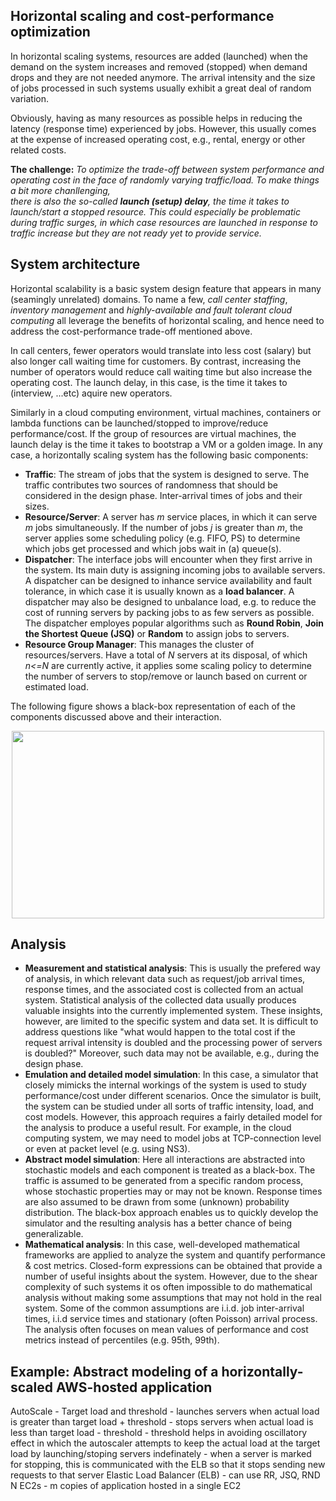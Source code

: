 
## Horizontal scaling and cost-performance optimization

In horizontal scaling systems, resources are added (launched) when the demand on the system increases
and removed (stopped) when demand drops and they are not needed anymore. 
The arrival intensity and the size of jobs processed 
in such systems usually exhibit a great deal of random variation. 

Obviously, having as many resources as possible helps in reducing the latency (response time) 
experienced by jobs. However, this usually comes at the expense of increased operating cost, e.g.,
rental, energy or other related costs.

**The challenge:** *To optimize the trade-off between system performance and operating cost 
in the face of randomly varying traffic/load. To make things a bit more chanllenging,  
there is also the so-called **launch (setup) delay**, the time it takes to launch/start a 
stopped resource. This could especially be problematic during traffic surges, in which 
case resources are launched in response to traffic increase but they are not ready yet 
to provide service.* 

## System architecture

Horizontal scalability is a basic system design feature that appears in many 
(seamingly unrelated) domains. To name a few, *call center staffing*, *inventory management* and
*highly-available and fault tolerant cloud computing* all leverage the benefits of 
horizontal scaling, and hence need to address the cost-performance trade-off mentioned 
above.

In call centers, fewer operators would translate into less cost (salary) but also longer call 
waiting time for customers. By contrast, increasing the number of operators would reduce call 
waiting time but also increase the operating cost. The launch delay, in this case, is the 
time it takes to (interview, ...etc) aquire new operators. 

Similarly in a cloud computing environment, virtual machines, containers or lambda functions can be 
launched/stopped to improve/reduce performance/cost. If the group of resources are virtual 
machines, the launch delay is the time it takes to bootstrap a VM or a golden image. In any
case, a horizontally scaling system has the following basic components:

- **Traffic**: The stream of jobs that the system is designed to serve. The traffic contributes two 
sources of randomness that should be considered in the design phase. Inter-arrival times of jobs 
and their sizes.
- **Resource/Server**: A server has *m* service places, in which it can serve *m* jobs simultaneously.
If the number of jobs *j* is greater than *m*, the server applies some scheduling policy (e.g. FIFO, PS)
to determine which jobs get processed and which jobs wait in (a) queue(s).
- **Dispatcher**: The interface jobs will encounter when they first arrive in the system. Its main duty is 
assigning incoming jobs to available servers. A dispatcher can be designed to inhance service 
availability and fault tolerance, in which case it is usually known as a **load balancer**.
A dispatcher may also be designed to unbalance load, e.g. to reduce the cost of running servers 
by packing jobs to as few servers as possible. The dispatcher employes popular algorithms such as
**Round Robin**, **Join the Shortest Queue (JSQ)** or **Random** to assign jobs to servers.
- **Resource Group Manager**: This manages the cluster of resources/servers. Have a total of *N* servers
at its disposal, of which *n<=N* are currently active, it applies some scaling policy to determine the number
of servers to stop/remove or launch based on current or estimated load.

The following figure shows a black-box representation of each of the components discussed above and their interaction.

<center><img src="{{ site.baseurl }}/assets/img/resource-group-arch.png" align="middle" style="width: 500px; height: 300px" /></center>

## Analysis

- **Measurement and statistical analysis**: This is usually the prefered way of analysis, in which 
relevant data such as request/job arrival times, response times, and the associated cost is collected
from an actual system. Statistical analysis of the collected data usually produces valuable insights 
into the currently implemented system. These insights, however, are limited to the specific system 
and data set. It is difficult to address questions like "what would happen to the total cost if the 
request arrival intensity is doubled and the processing power of servers is doubled?" Moreover,
such data may not be available, e.g., during the design phase.
- **Emulation and detailed model simulation**: In this case, a simulator that closely mimicks the 
internal workings of the system is used to study performance/cost under different scenarios. Once 
the simulator is built, the system can be studied under all sorts of traffic intensity, load, and 
cost models. However, this approach requires a fairly detailed model for the analysis to produce 
a useful result. For example, in the cloud computing system, we may need to model jobs at 
TCP-connection level or even at packet level (e.g. using NS3).
- **Abstract model simulation**: Here all interactions are abstracted into stochastic models and 
each component is treated as a black-box. The traffic is assumed to be generated from a specific random process, 
whose stochastic properties may or may not be known. Response times are also assumed to be drawn from some 
(unknown) probability distribution. The black-box approach enables us to quickly develop 
the simulator and the resulting analysis has a better chance of being generalizable.
- **Mathematical analysis**: In this case, well-developed mathematical frameworks are applied to 
analyze the system and quantify performance & cost metrics. Closed-form expressions can be obtained 
that provide a number of useful insights about the system. However, due to the shear complexity of 
such systems it os often impossible to do mathematical analysis without making some assumptions 
that may not hold in the real system. Some of the common assumptions are i.i.d. job inter-arrival 
times, i.i.d service times and stationary (often Poisson) arrival process. The analysis often 
focuses on mean values of performance and cost metrics instead of percentiles (e.g. 95th, 99th).

## Example: Abstract modeling of a horizontally-scaled AWS-hosted application

AutoScale - Target load and threshold - launches servers when actual load is greater than target load + threshold
									  - stops servers when actual load is less than target load - threshold
									  - threshold helps in avoiding oscillatory effect in which the autoscaler attempts to 
									  keep the actual load at the target load by launching/stoping servers indefinately
									  - when a server is marked for stopping, this is communicated with the ELB so that 
									  it stops sending new requests to that server
Elastic Load Balancer (ELB) - can use RR, JSQ, RND
N EC2s - m copies of application hosted in a single EC2
